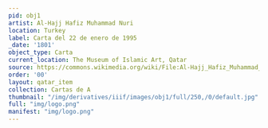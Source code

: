 ```yaml
---
pid: obj1
artist: Al-Hajj Hafiz Muhammad Nuri
location: Turkey
label: Carta del 22 de enero de 1995
_date: '1801'
object_type: Carta
current_location: The Museum of Islamic Art, Qatar
source: https://commons.wikimedia.org/wiki/File:Al-Hajj_Hafiz_Muhammad_Nuri,_Turkey,_1801_-_The_Dala%27il_al-Khayrat_of_al-Juzuli_-_Google_Art_Project.jpg
order: '00'
layout: qatar_item
collection: Cartas de A
thumbnail: "/img/derivatives/iiif/images/obj1/full/250,/0/default.jpg"
full: "img/logo.png"
manifest: "img/logo.png"
---
```

